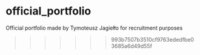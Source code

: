# official_portfolio
Official portfolio made by Tymoteusz Jagiełło for recruitment purposes
>>>>>>> 993b7507b3510cf9763ededfbe03685a6d49d55f
